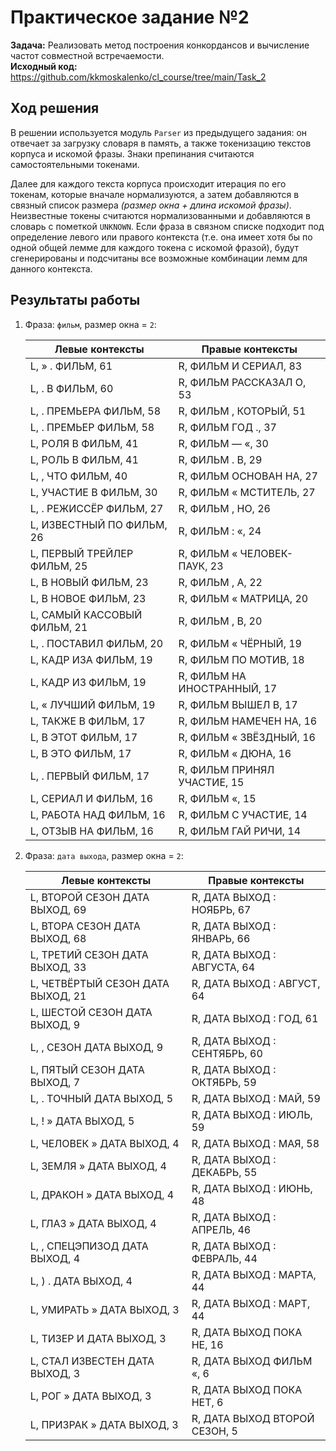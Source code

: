 # Практическое задание №2

**Задача:** Реализовать метод построения конкордансов и вычисление частот
совместной встречаемости.  
**Исходный код:** https://github.com/kkmoskalenko/cl_course/tree/main/Task_2

## Ход решения

В решении используется модуль `Parser` из предыдущего задания: он отвечает за загрузку словаря в память, а также токенизацию текстов корпуса и искомой фразы. Знаки препинания считаются самостоятельными токенами.

Далее для каждого текста корпуса происходит итерация по его токенам, которые вначале нормализуются, а затем добавляются в связный список размера *(размер окна + длина искомой фразы)*. Неизвестные токены считаются нормализованными и добавляются в словарь с пометкой `UNKNOWN`. Если фраза в связном списке подходит под определение левого или правого контекста (т.е. она имеет хотя бы по одной общей лемме для каждого токена с искомой фразой), будут сгенерированы и подсчитаны все возможные комбинации лемм для данного контекста.

## Результаты работы

1. Фраза: `фильм`, размер окна = `2`:

   | Левые контексты             | Правые контексты            |
   | --------------------------- | --------------------------- |
   | L, » . ФИЛЬМ, 61            | R, ФИЛЬМ И СЕРИАЛ, 83       |
   | L, . В ФИЛЬМ, 60            | R, ФИЛЬМ РАССКАЗАЛ О, 53    |
   | L, . ПРЕМЬЕРА ФИЛЬМ, 58     | R, ФИЛЬМ , КОТОРЫЙ, 51      |
   | L, . ПРЕМЬЕР ФИЛЬМ, 58      | R, ФИЛЬМ ГОД ., 37          |
   | L, РОЛЯ В ФИЛЬМ, 41         | R, ФИЛЬМ — «, 30            |
   | L, РОЛЬ В ФИЛЬМ, 41         | R, ФИЛЬМ . В, 29            |
   | L, , ЧТО ФИЛЬМ, 40          | R, ФИЛЬМ ОСНОВАН НА, 27     |
   | L, УЧАСТИЕ В ФИЛЬМ, 30      | R, ФИЛЬМ « МСТИТЕЛЬ, 27     |
   | L, . РЕЖИССЁР ФИЛЬМ, 27     | R, ФИЛЬМ , НО, 26           |
   | L, ИЗВЕСТНЫЙ ПО ФИЛЬМ, 26   | R, ФИЛЬМ : «, 24            |
   | L, ПЕРВЫЙ ТРЕЙЛЕР ФИЛЬМ, 25 | R, ФИЛЬМ « ЧЕЛОВЕК-ПАУК, 23 |
   | L, В НОВЫЙ ФИЛЬМ, 23        | R, ФИЛЬМ , А, 22            |
   | L, В НОВОЕ ФИЛЬМ, 23        | R, ФИЛЬМ « МАТРИЦА, 20      |
   | L, САМЫЙ КАССОВЫЙ ФИЛЬМ, 21 | R, ФИЛЬМ , В, 20            |
   | L, . ПОСТАВИЛ ФИЛЬМ, 20     | R, ФИЛЬМ « ЧЁРНЫЙ, 19       |
   | L, КАДР ИЗА ФИЛЬМ, 19       | R, ФИЛЬМ ПО МОТИВ, 18       |
   | L, КАДР ИЗ ФИЛЬМ, 19        | R, ФИЛЬМ НА ИНОСТРАННЫЙ, 17 |
   | L, « ЛУЧШИЙ ФИЛЬМ, 19       | R, ФИЛЬМ ВЫШЕЛ В, 17        |
   | L, ТАКЖЕ В ФИЛЬМ, 17        | R, ФИЛЬМ НАМЕЧЕН НА, 16     |
   | L, В ЭТОТ ФИЛЬМ, 17         | R, ФИЛЬМ « ЗВЁЗДНЫЙ, 16     |
   | L, В ЭТО ФИЛЬМ, 17          | R, ФИЛЬМ « ДЮНА, 16         |
   | L, . ПЕРВЫЙ ФИЛЬМ, 17       | R, ФИЛЬМ ПРИНЯЛ УЧАСТИЕ, 15 |
   | L, СЕРИАЛ И ФИЛЬМ, 16       | R, ФИЛЬМ «, 15              |
   | L, РАБОТА НАД ФИЛЬМ, 16     | R, ФИЛЬМ С УЧАСТИЕ, 14      |
   | L, ОТЗЫВ НА ФИЛЬМ, 16       | R, ФИЛЬМ ГАЙ РИЧИ, 14       |



2. Фраза: `дата выхода`, размер окна = `2`:

   | Левые контексты                   | Правые контексты              |
   | --------------------------------- | ----------------------------- |
   | L, ВТОРОЙ СЕЗОН ДАТА ВЫХОД, 69    | R, ДАТА ВЫХОД : НОЯБРЬ, 67    |
   | L, ВТОРА СЕЗОН ДАТА ВЫХОД, 68     | R, ДАТА ВЫХОД : ЯНВАРЬ, 66    |
   | L, ТРЕТИЙ СЕЗОН ДАТА ВЫХОД, 33    | R, ДАТА ВЫХОД : АВГУСТА, 64   |
   | L, ЧЕТВЁРТЫЙ СЕЗОН ДАТА ВЫХОД, 21 | R, ДАТА ВЫХОД : АВГУСТ, 64    |
   | L, ШЕСТОЙ СЕЗОН ДАТА ВЫХОД, 9     | R, ДАТА ВЫХОД : ГОД, 61       |
   | L, , СЕЗОН ДАТА ВЫХОД, 9          | R, ДАТА ВЫХОД : СЕНТЯБРЬ, 60  |
   | L, ПЯТЫЙ СЕЗОН ДАТА ВЫХОД, 7      | R, ДАТА ВЫХОД : ОКТЯБРЬ, 59   |
   | L, . ТОЧНЫЙ ДАТА ВЫХОД, 5         | R, ДАТА ВЫХОД : МАЙ, 59       |
   | L, ! » ДАТА ВЫХОД, 5              | R, ДАТА ВЫХОД : ИЮЛЬ, 59      |
   | L, ЧЕЛОВЕК » ДАТА ВЫХОД, 4        | R, ДАТА ВЫХОД : МАЯ, 58       |
   | L, ЗЕМЛЯ » ДАТА ВЫХОД, 4          | R, ДАТА ВЫХОД : ДЕКАБРЬ, 55   |
   | L, ДРАКОН » ДАТА ВЫХОД, 4         | R, ДАТА ВЫХОД : ИЮНЬ, 48      |
   | L, ГЛАЗ » ДАТА ВЫХОД, 4           | R, ДАТА ВЫХОД : АПРЕЛЬ, 46    |
   | L, , СПЕЦЭПИЗОД ДАТА ВЫХОД, 4     | R, ДАТА ВЫХОД : ФЕВРАЛЬ, 44   |
   | L, ) . ДАТА ВЫХОД, 4              | R, ДАТА ВЫХОД : МАРТА, 44     |
   | L, УМИРАТЬ » ДАТА ВЫХОД, 3        | R, ДАТА ВЫХОД : МАРТ, 44      |
   | L, ТИЗЕР И ДАТА ВЫХОД, 3          | R, ДАТА ВЫХОД ПОКА НЕ, 16     |
   | L, СТАЛ ИЗВЕСТЕН ДАТА ВЫХОД, 3    | R, ДАТА ВЫХОД ФИЛЬМ «, 6      |
   | L, РОГ » ДАТА ВЫХОД, 3            | R, ДАТА ВЫХОД ПОКА НЕТ, 6     |
   | L, ПРИЗРАК » ДАТА ВЫХОД, 3        | R, ДАТА ВЫХОД ВТОРОЙ СЕЗОН, 5 |

   